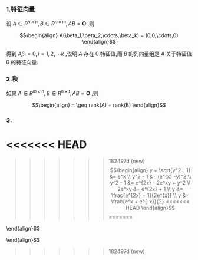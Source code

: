 ### 1.特征向量
设 $A \in R^{n\times n} , B \in R^{n \times m} , AB = \bm{O}$ ,则

$$\begin{align}
    A(\beta_1,\beta_2,\cdots,\beta_k) = (0,0,\cdots,0)
\end{align}$$

得到 $A\beta_i= 0 , i = 1,2,\cdots k$ ,说明 $A$ 存在 $0$ 特征值,而 $B$ 的列向量组是 $A$ 关于特征值 $0$ 的特征向量.



### 2.秩
如果 $A \in R^{m\times n} , B \in R^{n \times t},AB = \bm{O}$ ,则

$$\begin{align}
    n \geq rank(A) + rank(B)
\end{align}$$



### 3.




<<<<<<< HEAD
=======




>>>>>>> 182497d (new)
$$\begin{align}
    y + \sqrt{y^2 - 1} &= e^x \\
    y^2 - 1 &= (e^{x} -y)^2 \\
    y^2 - 1 &= e^{2x} - 2e^xy  + y^2 \\
    2e^xy &= e^{2x} + 1 \\
    y &= \frac{e^{2x} + 1}{2e^{x}} \\
    y &= \frac{e^x + e^{-x}}{2}
<<<<<<< HEAD
\end{align}$$
=======

\end{align}$$

\end{align}$$



>>>>>>> 182497d (new)
